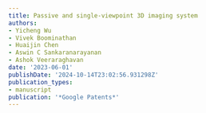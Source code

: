 ```yaml
---
title: Passive and single-viewpoint 3D imaging system
authors:
- Yicheng Wu
- Vivek Boominathan
- Huaijin Chen
- Aswin C Sankaranarayanan
- Ashok Veeraraghavan
date: '2023-06-01'
publishDate: '2024-10-14T23:02:56.931298Z'
publication_types:
- manuscript
publication: '*Google Patents*'
---
```

